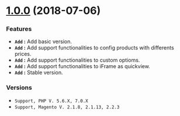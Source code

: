 # [1.0.0](https://bitbucket.org/skylogistics/magento-js) (2018-07-06)
### Features
* **`Add` :** Add basic version.
* **`Add` :** Add support functionalities to config products with differents prices.
* **`Add` :** Add support functionalities to custom optioms.
* **`Add` :** Add support functionalities to iFrame as quickview.
* **`Add` :** Stable version.

### Versions
* `Support, PHP V. 5.6.X, 7.0.X`
* `Support, Magento V. 2.1.8, 2.1.13, 2.2.3`
